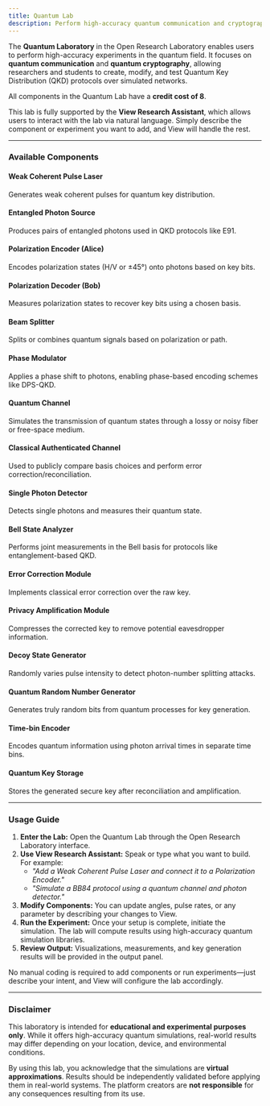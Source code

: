 ```yaml
---
title: Quantum Lab
description: Perform high-accuracy quantum communication and cryptography experiments, supported by View Research Assistant.
---
```



The **Quantum Laboratory** in the Open Research Laboratory enables users to perform high-accuracy experiments in the quantum field. It focuses on **quantum communication** and **quantum cryptography**, allowing researchers and students to create, modify, and test Quantum Key Distribution (QKD) protocols over simulated networks.

All components in the Quantum Lab have a **credit cost of 8**.

This lab is fully supported by the **View Research Assistant**, which allows users to interact with the lab via natural language. Simply describe the component or experiment you want to add, and View will handle the rest.

---

### Available Components

#### Weak Coherent Pulse Laser  
Generates weak coherent pulses for quantum key distribution.

#### Entangled Photon Source  
Produces pairs of entangled photons used in QKD protocols like E91.

#### Polarization Encoder (Alice)  
Encodes polarization states (H/V or ±45°) onto photons based on key bits.

#### Polarization Decoder (Bob)  
Measures polarization states to recover key bits using a chosen basis.

#### Beam Splitter  
Splits or combines quantum signals based on polarization or path.

#### Phase Modulator  
Applies a phase shift to photons, enabling phase-based encoding schemes like DPS-QKD.

#### Quantum Channel  
Simulates the transmission of quantum states through a lossy or noisy fiber or free-space medium.

#### Classical Authenticated Channel  
Used to publicly compare basis choices and perform error correction/reconciliation.

#### Single Photon Detector  
Detects single photons and measures their quantum state.

#### Bell State Analyzer  
Performs joint measurements in the Bell basis for protocols like entanglement-based QKD.

#### Error Correction Module  
Implements classical error correction over the raw key.

#### Privacy Amplification Module  
Compresses the corrected key to remove potential eavesdropper information.

#### Decoy State Generator  
Randomly varies pulse intensity to detect photon-number splitting attacks.

#### Quantum Random Number Generator  
Generates truly random bits from quantum processes for key generation.

#### Time-bin Encoder  
Encodes quantum information using photon arrival times in separate time bins.

#### Quantum Key Storage  
Stores the generated secure key after reconciliation and amplification.

---

### Usage Guide

1. **Enter the Lab:** Open the Quantum Lab through the Open Research Laboratory interface.
2. **Use View Research Assistant:** Speak or type what you want to build. For example:
   - *"Add a Weak Coherent Pulse Laser and connect it to a Polarization Encoder."*
   - *"Simulate a BB84 protocol using a quantum channel and photon detector."*
3. **Modify Components:** You can update angles, pulse rates, or any parameter by describing your changes to View.
4. **Run the Experiment:** Once your setup is complete, initiate the simulation. The lab will compute results using high-accuracy quantum simulation libraries.
5. **Review Output:** Visualizations, measurements, and key generation results will be provided in the output panel.

No manual coding is required to add components or run experiments—just describe your intent, and View will configure the lab accordingly.

---

### Disclaimer

This laboratory is intended for **educational and experimental purposes only**. While it offers high-accuracy quantum simulations, real-world results may differ depending on your location, device, and environmental conditions.

By using this lab, you acknowledge that the simulations are **virtual approximations**. Results should be independently validated before applying them in real-world systems. The platform creators are **not responsible** for any consequences resulting from its use.
